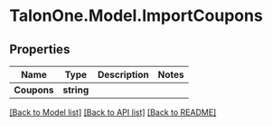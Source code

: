 
# TalonOne.Model.ImportCoupons

## Properties

Name | Type | Description | Notes
------------ | ------------- | ------------- | -------------
**Coupons** | **string** |  | 

[[Back to Model list]](../README.md#documentation-for-models)
[[Back to API list]](../README.md#documentation-for-api-endpoints)
[[Back to README]](../README.md)

